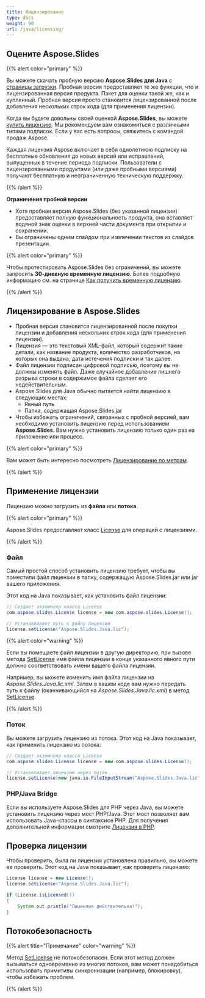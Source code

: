 ```yaml
---
title: Лицензирование
type: docs
weight: 90
url: /java/licensing/
---
```


## **Оцените Aspose.Slides**

{{% alert color="primary" %}} 

Вы можете скачать пробную версию **Aspose.Slides для Java** с [страницы загрузки](https://releases.aspose.com/java/repo/com/aspose/aspose-slides/). Пробная версия предоставляет те же функции, что и лицензированная версия продукта. Пакет для оценки такой же, как и купленный. Пробная версия просто становится лицензированной после добавления нескольких строк кода (для применения лицензии).

Когда вы будете довольны своей оценкой **Aspose.Slides**, вы можете [купить лицензию](https://purchase.aspose.com/buy). Мы рекомендуем вам ознакомиться с различными типами подписок. Если у вас есть вопросы, свяжитесь с командой продаж Aspose.

Каждая лицензия Aspose включает в себя однолетнюю подписку на бесплатные обновления до новых версий или исправлений, выпущенных в течение периода подписки. Пользователи с лицензированными продуктами (или даже пробными версиями) получают бесплатную и неограниченную техническую поддержку.

{{% /alert %}} 

**Ограничения пробной версии**

* Хотя пробная версия Aspose.Slides (без указанной лицензии) предоставляет полную функциональность продукта, она вставляет водяной знак оценки в верхней части документа при открытии и сохранении.
* Вы ограничены одним слайдом при извлечении текстов из слайдов презентации.

{{% alert color="primary" %}} 

Чтобы протестировать Aspose.Slides без ограничений, вы можете запросить **30-дневную временную лицензию**. Более подробную информацию см. на странице [Как получить временную лицензию](https://purchase.aspose.com/temporary-license).

{{% /alert %}}

## **Лицензирование в Aspose.Slides**

* Пробная версия становится лицензированной после покупки лицензии и добавления нескольких строк кода (для применения лицензии).
* Лицензия — это текстовый XML-файл, который содержит такие детали, как название продукта, количество разработчиков, на которых она выдана, дата истечения подписки и так далее.
* Файл лицензии подписан цифровой подписью, поэтому вы не должны изменять файл. Даже случайное добавление лишнего разрыва строки в содержимое файла сделает его недействительным.
* Aspose.Slides для Java обычно пытается найти лицензию в следующих местах:
  * Явный путь
  * Папка, содержащая Aspose.Slides.jar
* Чтобы избежать ограничений, связанных с пробной версией, вам необходимо установить лицензию перед использованием **Aspose.Slides**. Вам нужно установить лицензию только один раз на приложение или процесс.

{{% alert color="primary" %}} 

Вам может быть интересно посмотреть [Лицензирование по метрам](/slides/java/metered-licensing/).

{{% /alert %}} 


## **Применение лицензии**

Лицензию можно загрузить из **файла** или **потока**.

{{% alert color="primary" %}}

Aspose.Slides предоставляет класс [License](https://reference.aspose.com/slides/java/com.aspose.slides/License) для операций с лицензиями.

{{% /alert %}} 

### **Файл**

Самый простой способ установить лицензию требует, чтобы вы поместили файл лицензии в папку, содержащую Aspose.Slides.jar или jar вашего приложения.

Этот код на Java показывает, как установить файл лицензии:

``` java
// Создает экземпляр класса License
com.aspose.slides.License license = new com.aspose.slides.License();

// Устанавливает путь к файлу лицензии
license.setLicense("Aspose.Slides.Java.lic");
```

{{% alert color="warning" %}} 

Если вы помещаете файл лицензии в другую директорию, при вызове метода [SetLicense](https://reference.aspose.com/slides/java/com.aspose.slides/License#setLicense-java.lang.String-) имя файла лицензии в конце указанного явного пути должно соответствовать имени вашего файла лицензии.

Например, вы можете изменить имя файла лицензии на *Aspose.Slides.Java.lic.xml*. Затем в вашем коде вам нужно передать путь к файлу (оканчивающийся на *Aspose.Slides.Java.lic.xml*) в метод [SetLicense](https://reference.aspose.com/slides/java/com.aspose.slides/License#setLicense-java.lang.String-).

{{% /alert %}}

### **Поток**

Вы можете загрузить лицензию из потока. Этот код на Java показывает, как применить лицензию из потока:

``` java
// Создает экземпляр класса License
com.aspose.slides.License license = new com.aspose.slides.License();

// Устанавливает лицензию через поток
license.setLicense(new java.io.FileInputStream("Aspose.Slides.Java.lic"));
```

### **PHP/Java Bridge**

Если вы используете Aspose.Slides для PHP через Java, вы можете установить лицензию через мост PHP/Java. Этот мост позволяет вам использовать Java-классы в синтаксисе PHP. Для получения дополнительной информации смотрите [Лицензия в PHP](/slides/php-java/licensing/).

## **Проверка лицензии**

Чтобы проверить, была ли лицензия установлена правильно, вы можете ее проверить. Этот код на Java показывает, как проверить лицензию:

```java
License license = new License();
license.setLicense("Aspose.Slides.Java.lic");

if (License.isLicensed()) 
{
    System.out.println("Лицензия действительна!");
}
```

## **Потокобезопасность**

{{% alert title="Примечание" color="warning" %}} 

Метод [SetLicense](https://reference.aspose.com/slides/java/com.aspose.slides/License#setLicense-java.io.InputStream-) не потокобезопасен. Если этот метод должен вызываться одновременно из многих потоков, вам может понадобиться использовать примитивы синхронизации (например, блокировку), чтобы избежать проблем. 

{{% /alert %}}